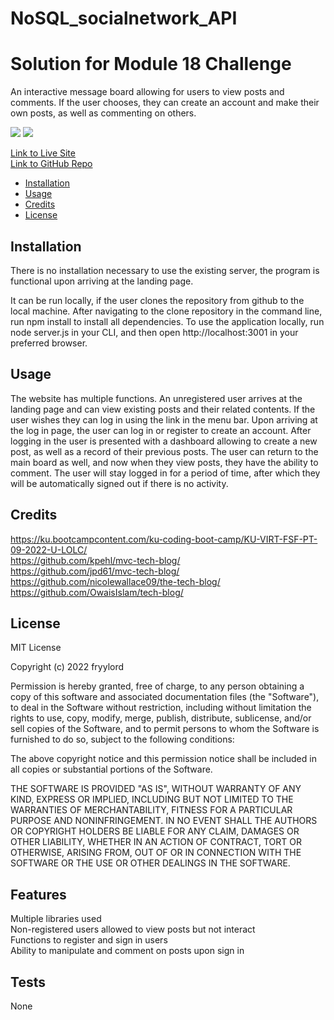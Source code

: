 # NoSQL_socialnetwork_API
# Solution for Module 18 Challenge

An interactive message board allowing for users to view posts and comments.  If the user chooses, they can create an account and make their own posts, as well as commenting on others.
  
![](./public/images/screenshot1.jpg)
![](./public/images/screenshot2.jpg)

[Link to Live Site](https://murmuring-mountain-63633.herokuapp.com/)  
[Link to GitHub Repo](https://github.com/fryylord/techblog)  

- [Installation](#installation)
- [Usage](#usage)
- [Credits](#credits)
- [License](#license)

## Installation

There is no installation necessary to use the existing server, the program is functional upon arriving at the landing page.  

It can be run locally, if the user clones the repository from github to the local machine.
After navigating to the clone repository in the command line, run npm install to install all dependencies. To use the application locally, run node server.js in your CLI, and then open http://localhost:3001 in your preferred browser.

## Usage

The website has multiple functions.  An unregistered user arrives at the landing page and can view existing posts and their related contents.
If the user wishes they can log in using the link in the menu bar.  Upon arriving at the log in page, the user can log in or register to create an account.
After logging in the user is presented with a dashboard allowing to create a new post, as well as a record of their previous posts.
The user can return to the main board as well, and now when they view posts, they have the ability to comment.
The user will stay logged in for a period of time, after which they will be automatically signed out if there is no activity.  

## Credits

https://ku.bootcampcontent.com/ku-coding-boot-camp/KU-VIRT-FSF-PT-09-2022-U-LOLC/  
https://github.com/kpehl/mvc-tech-blog/  
https://github.com/jpd61/mvc-tech-blog/  
https://github.com/nicolewallace09/the-tech-blog/  
https://github.com/OwaisIslam/tech-blog/  

## License
 
MIT License

Copyright (c) 2022 fryylord

Permission is hereby granted, free of charge, to any person obtaining a copy
of this software and associated documentation files (the "Software"), to deal
in the Software without restriction, including without limitation the rights
to use, copy, modify, merge, publish, distribute, sublicense, and/or sell
copies of the Software, and to permit persons to whom the Software is
furnished to do so, subject to the following conditions:

The above copyright notice and this permission notice shall be included in all
copies or substantial portions of the Software.

THE SOFTWARE IS PROVIDED "AS IS", WITHOUT WARRANTY OF ANY KIND, EXPRESS OR
IMPLIED, INCLUDING BUT NOT LIMITED TO THE WARRANTIES OF MERCHANTABILITY,
FITNESS FOR A PARTICULAR PURPOSE AND NONINFRINGEMENT. IN NO EVENT SHALL THE
AUTHORS OR COPYRIGHT HOLDERS BE LIABLE FOR ANY CLAIM, DAMAGES OR OTHER
LIABILITY, WHETHER IN AN ACTION OF CONTRACT, TORT OR OTHERWISE, ARISING FROM,
OUT OF OR IN CONNECTION WITH THE SOFTWARE OR THE USE OR OTHER DEALINGS IN THE
SOFTWARE.

## Features

Multiple libraries used  
Non-registered users allowed to view posts but not interact  
Functions to register and sign in users  
Ability to manipulate and comment on posts upon sign in  

## Tests

None